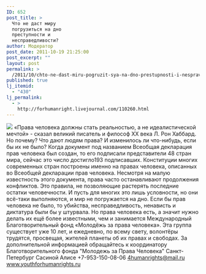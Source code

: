 ```yaml
---
ID: 652
post_title: >
  Что не даст миру
  погрузиться на дно
  преступности и
  несправедливости?
author: Модератор
post_date: 2011-10-19 21:25:00
post_excerpt: ""
layout: post
permalink: >
  /2011/10/chto-ne-dast-miru-pogruzit-sya-na-dno-prestupnosti-i-nespravedlivosti.html
published: true
lj_itemid:
  - "430"
lj_permalink:
  - >
    http://forhumanright.livejournal.com/110260.html
---
```

<img src="http://cs5338.vk.com/u132145096/132409092/x_5b26039f.jpg" /> «Права человека должны стать реальностью, а не идеалистической мечтой» - сказал великий писатель и философ ХХ века Л. Рон Хаббард. Но почему? Что дают людям права? И изменилось ли что-нибудь, если бы их не было?
Когда документ под названием Всеобщая декларация прав человека был создан, то его подписали представители 48 стран мира, сейчас это число достигло193 подписавших. Конституции многих современных стран построены именно на правах человека, описанных во Всеобщей декларации прав человека. Несмотря на малую известность этого документа, права часто останавливают продолжения конфликтов. Это правила, не позволяющие растерять последние остатки человечности. И пусть для многих это лишь условности, но они всё-таки выполняются, и мир не погружается на дно. Если бы прав человека не было, то убийства, несправедливость, ненависть и диктатура были бы у штурвала. Но права человека есть, а значит нужно делать их ещё более известными, чем и занимается Международный Благотворительный фонд «Молодёжь за права человека». Эта группа существует уже 10 лет, и ежедневно, по всему свету, волонтёры трудятся, просвещая, жителей планеты об их правах и свободах.
За дополнительной информацией обращайтесь к координатору
Благотворительного фонда
"Молодежь за Права Человека" Санкт-Петербург 
Сасиной Алисе 
+7-953-150-08-06 
4humanrights@mail.ru
www.youthforhumanrights.ru